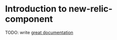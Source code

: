 # Introduction to new-relic-component

TODO: write [great documentation](http://jacobian.org/writing/what-to-write/)
